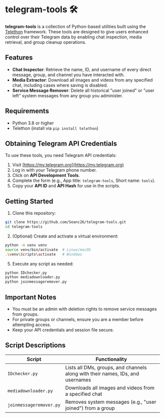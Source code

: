 # telegram-tools 🛠️

**telegram-tools** is a collection of Python-based utilities built using the [Telethon](https://github.com/LonamiWebs/Telethon) framework. These tools are designed to give users enhanced control over their Telegram data by enabling chat inspection, media retrieval, and group cleanup operations.

## Features

- **Chat Inspector**: Retrieve the name, ID, and username of every direct message, group, and channel you have interacted with.
- **Media Extractor**: Download all images and videos from any specified chat, including cases where saving is disabled.
- **Service Message Remover**: Delete all historical "user joined" or "user left" system messages from any group you administer.

## Requirements

- Python 3.8 or higher
- Telethon (install via `pip install telethon`)

## Obtaining Telegram API Credentials

To use these tools, you need Telegram API credentials:

1. Visit [https://my.telegram.org](https://my.telegram.org)
2. Log in with your Telegram phone number.
3. Click on **API Development Tools**.
4. Complete the form (e.g., App title: `telegram-tools`, Short name: `tools`).
5. Copy your **API ID** and **API Hash** for use in the scripts.

## Getting Started

1. Clone this repository:

```bash
git clone https://github.com/Seanc26/telegram-tools.git
cd telegram-tools
```

2. (Optional) Create and activate a virtual environment:

```bash
python -m venv venv
source venv/bin/activate  # Linux/macOS
.\venv\Scripts\activate   # Windows
```

5. Execute any script as needed:

```bash
python IDchecker.py
python mediadownloader.py
python joinmessageremover.py
```

## Important Notes

- You must be an admin with deletion rights to remove service messages from groups.
- For private groups or channels, ensure you are a member before attempting access.
- Keep your API credentials and session file secure.

## Script Descriptions

| Script                   | Functionality                                                                 |
|--------------------------|------------------------------------------------------------------------------|
| `IDchecker.py`          | Lists all DMs, groups, and channels along with their names, IDs, and usernames |
| `mediadownloader.py`      | Downloads all images and videos from a specified chat                         |
| `joinmessageremover.py` | Removes system messages (e.g., "user joined") from a group                  |


